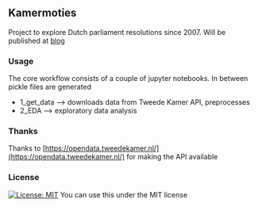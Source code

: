 ## Kamermoties
Project to explore Dutch parliament resolutions since 2007. Will be published at [blog](https://jvanelteren.github.io/blog/)

### Usage
The core workflow consists of a couple of jupyter notebooks. In between pickle files are generated
* 1_get_data --> downloads data from Tweede Kamer API, preprocesses
* 2_EDA --> exploratory data analysis

### Thanks
Thanks to [https://opendata.tweedekamer.nl/](https://opendata.tweedekamer.nl/) for making the API available

### License
[![License: MIT](https://img.shields.io/badge/License-MIT-yellow.svg)](https://opensource.org/licenses/MIT)
You can use this under the MIT license